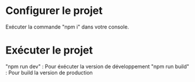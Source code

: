 # Configurer le projet

Exécuter la commande "npm i" dans votre console.

# Exécuter le projet

"npm run dev" : Pour éxécuter la version de développement
"npm run build" : Pour build la version de production

